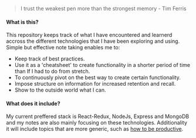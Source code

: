 > I trust the weakest pen more than the strongest memory - Tim Ferris

#### What is this? 
This repository keeps track of what I have encountered and learnerd accross the different technologies that I have been exploring and using. Simple but effective note taking enables me to:
- Keep track of best practices. 
- Use it as a 'cheatsheet' to create functionality in a shorter period of time than If I had to do from stretch.  
- To continuously pivot on the best way to create certain functionality. 
- Impose structure on information for increased retention and recall.
- Show to the outside world what I can. 


#### What does it include?
My current preffered stack is React-Redux, NodeJs, Express and MongoDB and my notes are also mainly focusing on these technologies. Additionality it will include topics that are more generic, such as [how to be productive](https://github.com/silksil/NOTES-CHEATSHEET/blob/master/productivity.md).

